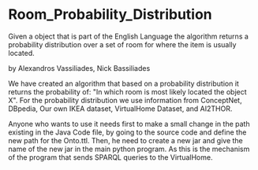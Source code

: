 # Room_Probability_Distribution
Given a object that is part of the English Language the algorithm returns a probability distribution over a set of room for where the item is usually located.

by Alexandros Vassiliades, Nick Bassiliades

We have created an algorithm that based on a probability distribution it returns the probability of: "In which room is most likely located the object X". For the probability distribution we use information from ConceptNet, DBpedia, Our own IKEA dataset, VirtualHome Dataset, and AI2THOR. 

Anyone who wants to use it needs first to make a small change in the path existing in the Java Code file, by going to the source code and define the new path for the Onto.ttl. Then, he need to create a new jar and give the name of the new jar in the main python program. As this is the mechanism of the program that sends SPARQL queries to the VirtualHome.
